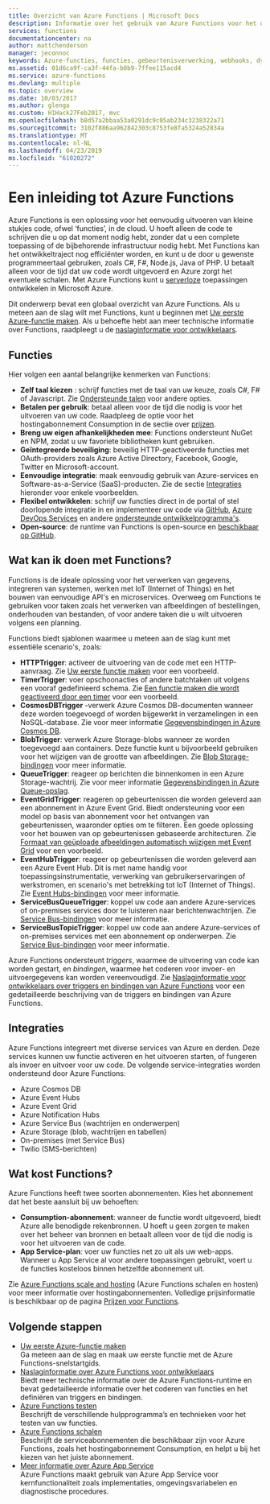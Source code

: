 ```yaml
---
title: Overzicht van Azure Functions | Microsoft Docs
description: Informatie over het gebruik van Azure Functions voor het optimaliseren van asynchrone workloads.
services: functions
documentationcenter: na
author: mattchenderson
manager: jeconnoc
keywords: Azure-functies, functies, gebeurtenisverwerking, webhooks, dynamisch berekenen, architectuur zonder server
ms.assetid: 01d6ca9f-ca3f-44fa-b0b9-7ffee115acd4
ms.service: azure-functions
ms.devlang: multiple
ms.topic: overview
ms.date: 10/03/2017
ms.author: glenga
ms.custom: H1Hack27Feb2017, mvc
ms.openlocfilehash: b8d57a2bbaa53a0291dc9c05ab234c3238322a71
ms.sourcegitcommit: 3102f886aa962842303c8753fe8fa5324a52834a
ms.translationtype: MT
ms.contentlocale: nl-NL
ms.lasthandoff: 04/23/2019
ms.locfileid: "61020272"
---
```

# <a name="an-introduction-to-azure-functions"></a>Een inleiding tot Azure Functions  
Azure Functions is een oplossing voor het eenvoudig uitvoeren van kleine stukjes code, ofwel ‘functies’, in de cloud. U hoeft alleen de code te schrijven die u op dat moment nodig hebt, zonder dat u een complete toepassing of de bijbehorende infrastructuur nodig hebt. Met Functions kan het ontwikkeltraject nog efficiënter worden, en kunt u de door u gewenste programmeertaal gebruiken, zoals C#, F#, Node.js, Java of PHP. U betaalt alleen voor de tijd dat uw code wordt uitgevoerd en Azure zorgt het eventuele schalen. Met Azure Functions kunt u [serverloze](https://azure.microsoft.com/solutions/serverless/) toepassingen ontwikkelen in Microsoft Azure.

Dit onderwerp bevat een globaal overzicht van Azure Functions. Als u meteen aan de slag wilt met Functions, kunt u beginnen met [Uw eerste Azure-functie maken](functions-create-first-azure-function.md). Als u behoefte hebt aan meer technische informatie over Functions, raadpleegt u de [naslaginformatie voor ontwikkelaars](functions-reference.md).

## <a name="features"></a>Functies
Hier volgen een aantal belangrijke kenmerken van Functions:

* **Zelf taal kiezen** : schrijf functies met de taal van uw keuze, zoals C#, F# of Javascript. Zie [Ondersteunde talen](supported-languages.md) voor andere opties.
* **Betalen per gebruik**: betaal alleen voor de tijd die nodig is voor het uitvoeren van uw code. Raadpleeg de optie voor het hostingabonnement Consumption in de sectie over [prijzen](#pricing).  
* **Breng uw eigen afhankelijkheden mee**: Functions ondersteunt NuGet en NPM, zodat u uw favoriete bibliotheken kunt gebruiken.  
* **Geïntegreerde beveiliging**: beveilig HTTP-geactiveerde functies met OAuth-providers zoals Azure Active Directory, Facebook, Google, Twitter en Microsoft-account.  
* **Eenvoudige integratie**: maak eenvoudig gebruik van Azure-services en Software-as-a-Service (SaaS)-producten. Zie de sectie [Integraties](#integrations) hieronder voor enkele voorbeelden.  
* **Flexibel ontwikkelen**: schrijf uw functies direct in de portal of stel doorlopende integratie in en implementeer uw code via [GitHub](../app-service/scripts/cli-continuous-deployment-github.md), [Azure DevOps Services](../app-service/scripts/cli-continuous-deployment-vsts.md) en andere [ondersteunde ontwikkelprogramma's](../app-service/deploy-local-git.md).  
* **Open-source**: de runtime van Functions is open-source en [beschikbaar op GitHub](https://github.com/azure/azure-webjobs-sdk-script).  

## <a name="what-can-i-do-with-functions"></a>Wat kan ik doen met Functions?
Functions is de ideale oplossing voor het verwerken van gegevens, integreren van systemen, werken met IoT (Internet of Things) en het bouwen van eenvoudige API's en microservices. Overweeg om Functions te gebruiken voor taken zoals het verwerken van afbeeldingen of bestellingen, onderhouden van bestanden, of voor andere taken die u wilt uitvoeren volgens een planning. 

Functions biedt sjablonen waarmee u meteen aan de slag kunt met essentiële scenario's, zoals:

* **HTTPTrigger**: activeer de uitvoering van de code met een HTTP-aanvraag. Zie [Uw eerste functie maken](functions-create-first-azure-function.md) voor een voorbeeld.
* **TimerTrigger**: voer opschoonacties of andere batchtaken uit volgens een vooraf gedefinieerd schema. Zie [Een functie maken die wordt geactiveerd door een timer](functions-create-scheduled-function.md) voor een voorbeeld.
* **CosmosDBTrigger** -verwerk Azure Cosmos DB-documenten wanneer deze worden toegevoegd of worden bijgewerkt in verzamelingen in een NoSQL-database. Zie voor meer informatie [Gegevensbindingen in Azure Cosmos DB](functions-bindings-cosmosdb-v2.md).
* **BlobTrigger**: verwerk Azure Storage-blobs wanneer ze worden toegevoegd aan containers. Deze functie kunt u bijvoorbeeld gebruiken voor het wijzigen van de grootte van afbeeldingen. Zie [Blob Storage-bindingen](functions-bindings-storage-blob.md) voor meer informatie.
* **QueueTrigger**: reageer op berichten die binnenkomen in een Azure Storage-wachtrij. Zie voor meer informatie [Gegevensbindingen in Azure Queue-opslag](functions-bindings-storage-queue.md).
* **EventGridTrigger**: reageren op gebeurtenissen die worden geleverd aan een abonnement in Azure Event Grid. Biedt ondersteuning voor een model op basis van abonnement voor het ontvangen van gebeurtenissen, waaronder opties om te filteren. Een goede oplossing voor het bouwen van op gebeurtenissen gebaseerde architecturen. Zie [Formaat van geüploade afbeeldingen automatisch wijzigen met Event Grid](../event-grid/resize-images-on-storage-blob-upload-event.md) voor een voorbeeld.
* **EventHubTrigger**: reageer op gebeurtenissen die worden geleverd aan een Azure Event Hub. Dit is met name handig voor toepassingsinstrumentatie, verwerking van gebruikerservaringen of werkstromen, en scenario's met betrekking tot IoT (Internet of Things). Zie [Event Hubs-bindingen](functions-bindings-event-hubs.md) voor meer informatie.
* **ServiceBusQueueTrigger**: koppel uw code aan andere Azure-services of on-premises services door te luisteren naar berichtenwachtrijen. Zie [Service Bus-bindingen](functions-bindings-service-bus.md) voor meer informatie.
* **ServiceBusTopicTrigger**: koppel uw code aan andere Azure-services of on-premises services met een abonnement op onderwerpen. Zie [Service Bus-bindingen](functions-bindings-service-bus.md) voor meer informatie.

Azure Functions ondersteunt *triggers*, waarmee de uitvoering van code kan worden gestart, en *bindingen*, waarmee het coderen voor invoer- en uitvoergegevens kan worden vereenvoudigd. Zie [Naslaginformatie voor ontwikkelaars over triggers en bindingen van Azure Functions](functions-triggers-bindings.md) voor een gedetailleerde beschrijving van de triggers en bindingen van Azure Functions.

## <a name="integrations"></a>Integraties
Azure Functions integreert met diverse services van Azure en derden. Deze services kunnen uw functie activeren en het uitvoeren starten, of fungeren als invoer en uitvoer voor uw code. De volgende service-integraties worden ondersteund door Azure Functions:

* Azure Cosmos DB
* Azure Event Hubs
* Azure Event Grid
* Azure Notification Hubs
* Azure Service Bus (wachtrijen en onderwerpen)
* Azure Storage (blob, wachtrijen en tabellen)
* On-premises (met Service Bus)
* Twilio (SMS-berichten)

## <a name="pricing"></a>Wat kost Functions?
Azure Functions heeft twee soorten abonnementen. Kies het abonnement dat het beste aansluit bij uw behoeften: 

* **Consumption-abonnement**: wanneer de functie wordt uitgevoerd, biedt Azure alle benodigde rekenbronnen. U hoeft u geen zorgen te maken over het beheer van bronnen en betaalt alleen voor de tijd die nodig is voor het uitvoeren van de code. 
* **App Service-plan**: voer uw functies net zo uit als uw web-apps. Wanneer u App Service al voor andere toepassingen gebruikt, voert u de functies kosteloos binnen hetzelfde abonnement uit. 

Zie [Azure Functions scale and hosting](functions-scale.md) (Azure Functions schalen en hosten) voor meer informatie over hostingabonnementen. Volledige prijsinformatie is beschikbaar op de pagina [Prijzen voor Functions](https://azure.microsoft.com/pricing/details/functions/).

## <a name="next-steps"></a>Volgende stappen
* [Uw eerste Azure-functie maken](functions-create-first-azure-function.md)  
  Ga meteen aan de slag en maak uw eerste functie met de Azure Functions-snelstartgids. 
* [Naslaginformatie over Azure Functions voor ontwikkelaars](functions-reference.md)  
  Biedt meer technische informatie over de Azure Functions-runtime en bevat gedetailleerde informatie over het coderen van functies en het definiëren van triggers en bindingen.
* [Azure Functions testen](functions-test-a-function.md)  
  Beschrijft de verschillende hulpprogramma’s en technieken voor het testen van uw functies.
* [Azure Functions schalen](functions-scale.md)  
  Beschrijft de serviceabonnementen die beschikbaar zijn voor Azure Functions, zoals het hostingabonnement Consumption, en helpt u bij het kiezen van het juiste abonnement. 
* [Meer informatie over Azure App Service](../app-service/overview.md)  
  Azure Functions maakt gebruik van Azure App Service voor kernfunctionaliteit zoals implementaties, omgevingsvariabelen en diagnostische procedures. 

